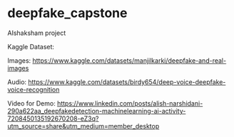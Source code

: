 # deepfake_capstone
 AIshaksham project

 Kaggle Dataset:
 
 Images:
 https://www.kaggle.com/datasets/manjilkarki/deepfake-and-real-images
 
 Audio:
 https://www.kaggle.com/datasets/birdy654/deep-voice-deepfake-voice-recognition

 Video for Demo:
 https://www.linkedin.com/posts/alish-narshidani-290a622aa_deepfakedetection-machinelearning-ai-activity-7208450135192670208-eZ3q?utm_source=share&utm_medium=member_desktop
